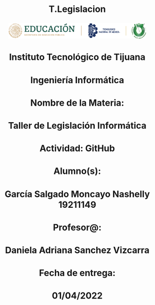 # <p align="center"> T.Legislacion

<p align="center"> <img src ="./MISC/LOGO.png" /></p>

## <h1 align="center">Instituto Tecnológico de Tijuana</h1>
 <h1 align="center">Ingeniería Informática</h1>
 <h1 align="center">Nombre de la Materia:</h1>
 <h1 align="center">Taller de Legislación Informática</h1>
 <h1 align="center">Actividad: GitHub</h1>
 <h1 align="center">Alumno(s):</h1>
 <h1 align="center">García Salgado Moncayo Nashelly 19211149</h1>
 <h1 align="center">Profesor@:</h1>
 <h1 align="center">Daniela Adriana Sanchez Vizcarra</h1>
 <h1 align="center">Fecha de entrega:</h1>
 <h1 align="center">01/04/2022</h1>
